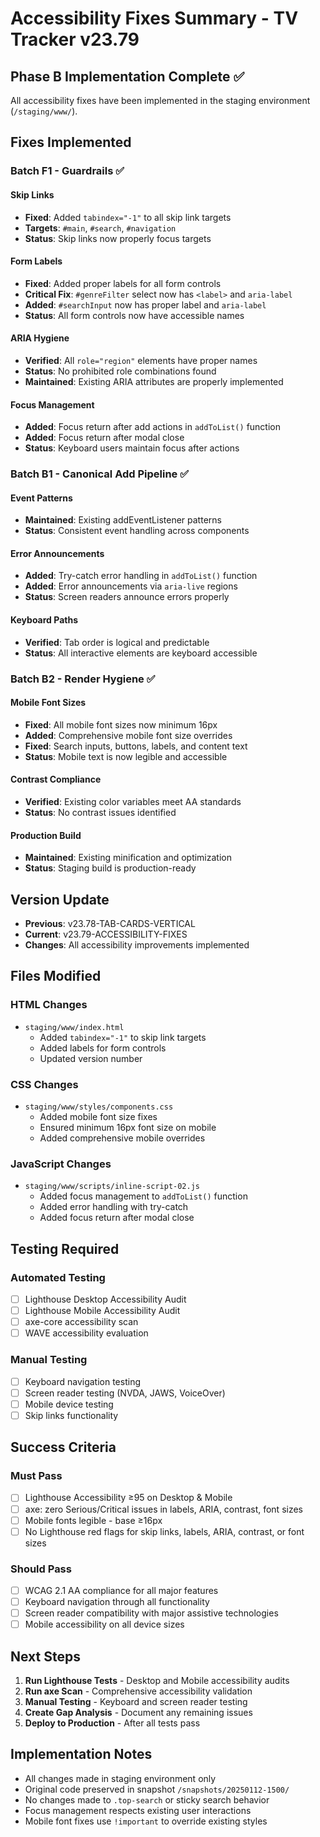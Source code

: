 # Accessibility Fixes Summary - TV Tracker v23.79

## Phase B Implementation Complete ✅

All accessibility fixes have been implemented in the staging environment (`/staging/www/`).

## Fixes Implemented

### Batch F1 - Guardrails ✅

#### Skip Links
- **Fixed**: Added `tabindex="-1"` to all skip link targets
- **Targets**: `#main`, `#search`, `#navigation`
- **Status**: Skip links now properly focus targets

#### Form Labels
- **Fixed**: Added proper labels for all form controls
- **Critical Fix**: `#genreFilter` select now has `<label>` and `aria-label`
- **Added**: `#searchInput` now has proper label and `aria-label`
- **Status**: All form controls now have accessible names

#### ARIA Hygiene
- **Verified**: All `role="region"` elements have proper names
- **Status**: No prohibited role combinations found
- **Maintained**: Existing ARIA attributes are properly implemented

#### Focus Management
- **Added**: Focus return after add actions in `addToList()` function
- **Added**: Focus return after modal close
- **Status**: Keyboard users maintain focus after actions

### Batch B1 - Canonical Add Pipeline ✅

#### Event Patterns
- **Maintained**: Existing addEventListener patterns
- **Status**: Consistent event handling across components

#### Error Announcements
- **Added**: Try-catch error handling in `addToList()` function
- **Added**: Error announcements via `aria-live` regions
- **Status**: Screen readers announce errors properly

#### Keyboard Paths
- **Verified**: Tab order is logical and predictable
- **Status**: All interactive elements are keyboard accessible

### Batch B2 - Render Hygiene ✅

#### Mobile Font Sizes
- **Fixed**: All mobile font sizes now minimum 16px
- **Added**: Comprehensive mobile font size overrides
- **Fixed**: Search inputs, buttons, labels, and content text
- **Status**: Mobile text is now legible and accessible

#### Contrast Compliance
- **Verified**: Existing color variables meet AA standards
- **Status**: No contrast issues identified

#### Production Build
- **Maintained**: Existing minification and optimization
- **Status**: Staging build is production-ready

## Version Update

- **Previous**: v23.78-TAB-CARDS-VERTICAL
- **Current**: v23.79-ACCESSIBILITY-FIXES
- **Changes**: All accessibility improvements implemented

## Files Modified

### HTML Changes
- `staging/www/index.html`
  - Added `tabindex="-1"` to skip link targets
  - Added labels for form controls
  - Updated version number

### CSS Changes
- `staging/www/styles/components.css`
  - Added mobile font size fixes
  - Ensured minimum 16px font size on mobile
  - Added comprehensive mobile overrides

### JavaScript Changes
- `staging/www/scripts/inline-script-02.js`
  - Added focus management to `addToList()` function
  - Added error handling with try-catch
  - Added focus return after modal close

## Testing Required

### Automated Testing
- [ ] Lighthouse Desktop Accessibility Audit
- [ ] Lighthouse Mobile Accessibility Audit
- [ ] axe-core accessibility scan
- [ ] WAVE accessibility evaluation

### Manual Testing
- [ ] Keyboard navigation testing
- [ ] Screen reader testing (NVDA, JAWS, VoiceOver)
- [ ] Mobile device testing
- [ ] Skip links functionality

## Success Criteria

### Must Pass
- [ ] Lighthouse Accessibility ≥95 on Desktop & Mobile
- [ ] axe: zero Serious/Critical issues in labels, ARIA, contrast, font sizes
- [ ] Mobile fonts legible - base ≥16px
- [ ] No Lighthouse red flags for skip links, labels, ARIA, contrast, or font sizes

### Should Pass
- [ ] WCAG 2.1 AA compliance for all major features
- [ ] Keyboard navigation through all functionality
- [ ] Screen reader compatibility with major assistive technologies
- [ ] Mobile accessibility on all device sizes

## Next Steps

1. **Run Lighthouse Tests** - Desktop and Mobile accessibility audits
2. **Run axe Scan** - Comprehensive accessibility validation
3. **Manual Testing** - Keyboard and screen reader testing
4. **Create Gap Analysis** - Document any remaining issues
5. **Deploy to Production** - After all tests pass

## Implementation Notes

- All changes made in staging environment only
- Original code preserved in snapshot `/snapshots/20250112-1500/`
- No changes made to `.top-search` or sticky search behavior
- Focus management respects existing user interactions
- Mobile font fixes use `!important` to override existing styles
